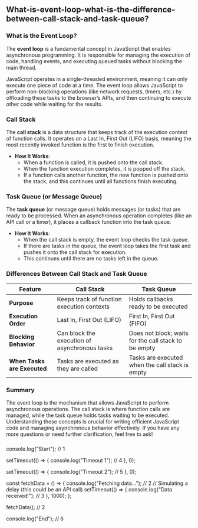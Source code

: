 What-is-event-loop-what-is-the-difference-between-call-stack-and-task-queue?
---
### What is the Event Loop?

The **event loop** is a fundamental concept in JavaScript that enables asynchronous programming.
It is responsible for managing the execution of code, handling events, and executing queued tasks without blocking the main thread. 

JavaScript operates in a single-threaded environment, meaning it can only execute one piece of code at a time. The event loop allows JavaScript to perform non-blocking operations (like network requests, timers, etc.) by offloading these tasks to the browser’s APIs, and then continuing to execute other code while waiting for the results.

### Call Stack

The **call stack** is a data structure that keeps track of the execution context of function calls. It operates on a Last In, First Out (LIFO) basis, meaning the most recently invoked function is the first to finish execution.

- **How It Works**:
  - When a function is called, it is pushed onto the call stack.
  - When the function execution completes, it is popped off the stack.
  - If a function calls another function, the new function is pushed onto the stack, and this continues until all functions finish executing.

### Task Queue (or Message Queue)

The **task queue** (or message queue) holds messages (or tasks) that are ready to be processed. When an asynchronous operation completes (like an API call or a timer), it places a callback function into the task queue.

- **How It Works**:
  - When the call stack is empty, the event loop checks the task queue.
  - If there are tasks in the queue, the event loop takes the first task and pushes it onto the call stack for execution.
  - This continues until there are no tasks left in the queue.

### Differences Between Call Stack and Task Queue

| **Feature**             | **Call Stack**                             | **Task Queue**                        |
|-------------------------|-------------------------------------------|---------------------------------------|
| **Purpose**             | Keeps track of function execution contexts | Holds callbacks ready to be executed  |
| **Execution Order**     | Last In, First Out (LIFO)                 | First In, First Out (FIFO)            |
| **Blocking Behavior**    | Can block the execution of asynchronous tasks | Does not block; waits for the call stack to be empty |
| **When Tasks are Executed** | Tasks are executed as they are called   | Tasks are executed when the call stack is empty |

### Summary

The event loop is the mechanism that allows JavaScript to perform asynchronous operations. The call stack is where function calls are managed, while the task queue holds tasks waiting to be executed. Understanding these concepts is crucial for writing efficient JavaScript code and managing asynchronous behavior effectively. If you have any more questions or need further clarification, feel free to ask!

###
console.log("Start"); // 1

setTimeout(() => {
    console.log("Timeout 1"); // 4
}, 0);

setTimeout(() => {
    console.log("Timeout 2"); // 5
}, 0);

const fetchData = () => {
    console.log("Fetching data..."); // 2
    // Simulating a delay (this could be an API call)
    setTimeout(() => {
        console.log("Data received!"); // 3
    }, 1000);
};

fetchData(); // 2

console.log("End"); // 6
